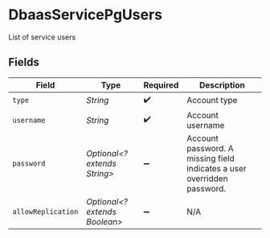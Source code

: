 # DbaasServicePgUsers

List of service users


## Fields

| Field                                                                   | Type                                                                    | Required                                                                | Description                                                             |
| ----------------------------------------------------------------------- | ----------------------------------------------------------------------- | ----------------------------------------------------------------------- | ----------------------------------------------------------------------- |
| `type`                                                                  | *String*                                                                | :heavy_check_mark:                                                      | Account type                                                            |
| `username`                                                              | *String*                                                                | :heavy_check_mark:                                                      | Account username                                                        |
| `password`                                                              | *Optional<? extends String>*                                            | :heavy_minus_sign:                                                      | Account password. A missing field indicates a user overridden password. |
| `allowReplication`                                                      | *Optional<? extends Boolean>*                                           | :heavy_minus_sign:                                                      | N/A                                                                     |